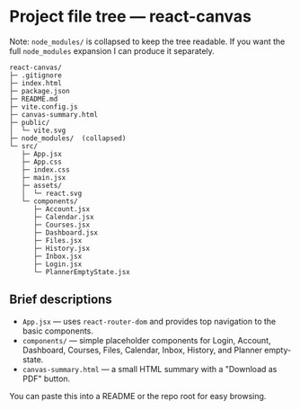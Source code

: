 # Project file tree — react-canvas

Note: `node_modules/` is collapsed to keep the tree readable. If you want the full `node_modules` expansion I can produce it separately.

```
react-canvas/
├─ .gitignore
├─ index.html
├─ package.json
├─ README.md
├─ vite.config.js
├─ canvas-summary.html
├─ public/
│  └─ vite.svg
├─ node_modules/  (collapsed)
└─ src/
   ├─ App.jsx
   ├─ App.css
   ├─ index.css
   ├─ main.jsx
   ├─ assets/
   │  └─ react.svg
   └─ components/
      ├─ Account.jsx
      ├─ Calendar.jsx
      ├─ Courses.jsx
      ├─ Dashboard.jsx
      ├─ Files.jsx
      ├─ History.jsx
      ├─ Inbox.jsx
      ├─ Login.jsx
      └─ PlannerEmptyState.jsx
```

## Brief descriptions
- `App.jsx` — uses `react-router-dom` and provides top navigation to the basic components.
- `components/` — simple placeholder components for Login, Account, Dashboard, Courses, Files, Calendar, Inbox, History, and Planner empty-state.
- `canvas-summary.html` — a small HTML summary with a "Download as PDF" button.

You can paste this into a README or the repo root for easy browsing.
